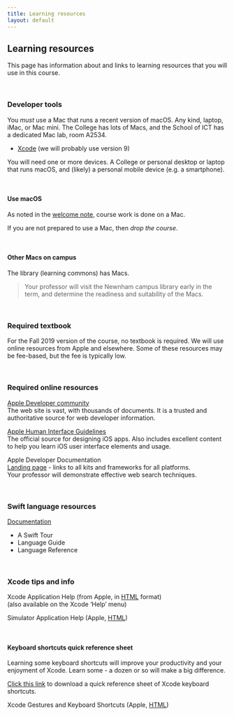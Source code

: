 ```yaml
---
title: Learning resources
layout: default
---
```


## Learning resources

This page has information about and links to learning resources that you will use in this course.

<br>

### Developer tools

You *must* use a Mac that runs a recent version of macOS. Any kind, laptop, iMac, or Mac mini. The College has lots of Macs, and the School of ICT has a dedicated Mac lab, room A2534. 

* [Xcode](https://developer.apple.com/xcode/) (we will probably use version 9) 

You will need one or more devices. A College or personal desktop or laptop that runs macOS, and (likely) a personal mobile device (e.g. a smartphone). 

<br>

#### Use macOS

As noted in the [welcome note](welcome), course work is done on a Mac.

If you are not prepared to use a Mac, then *drop the course*.

<br>

#### Other Macs on campus

The library (learning commons) has Macs. 

> Your professor will visit the Newnham campus library early in the term, and determine the readiness and suitability of the Macs. 

<br>

### Required textbook

For the Fall 2019 version of the course, no textbook is required. We will use online resources from Apple and elsewhere. Some of these resources may be fee-based, but the fee is typically low. 

<br>

### Required online resources

[Apple Developer community](https://developer.apple.com/develop/)  
The web site is vast, with thousands of documents. It is a trusted and authoritative source for web developer information. 

[Apple Human Interface Guidelines](https://developer.apple.com/design/human-interface-guidelines/ios/overview/themes/)  
The official source for designing iOS apps. Also includes excellent content to help you learn iOS user interface elements and usage. 

Apple Developer Documentation  
[Landing page](https://developer.apple.com/documentation) - links to all kits and frameworks for all platforms.  
Your professor will demonstrate effective web search techniques.  

<br>

### Swift language resources

[Documentation](https://swift.org/documentation/)
* A Swift Tour
* Language Guide
* Language Reference

<br>

### Xcode tips and info

Xcode Application Help (from Apple, in [HTML](https://help.apple.com/xcode/mac/9.0/) format)  
(also available on the Xcode ‘Help’ menu)

Simulator Application Help (Apple, [HTML](https://help.apple.com/simulator/mac/9.0/))

<br>

#### Keyboard shortcuts quick reference sheet

Learning some keyboard shortcuts will improve your productivity and your enjoyment of Xcode. Learn some - a dozen or so will make a big difference. 

[Click this link](media/xcode-kb-shortcuts2018v1.pdf) to download a quick reference sheet of Xcode keyboard shortcuts. 

Xcode Gestures and Keyboard Shortcuts (Apple, [HTML](https://developer.apple.com/library/archive/documentation/IDEs/Conceptual/xcode_help-command_shortcuts/Introduction/Introduction.html))

<br>
